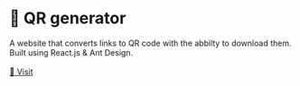 # 🤳 QR generator
A website that converts links to QR code with the abbilty to download them.<br />
Built using React.js & Ant Design.<br />
<br />
<a href="https://qrconverter.netlify.app/" >🔗 Visit</a>



